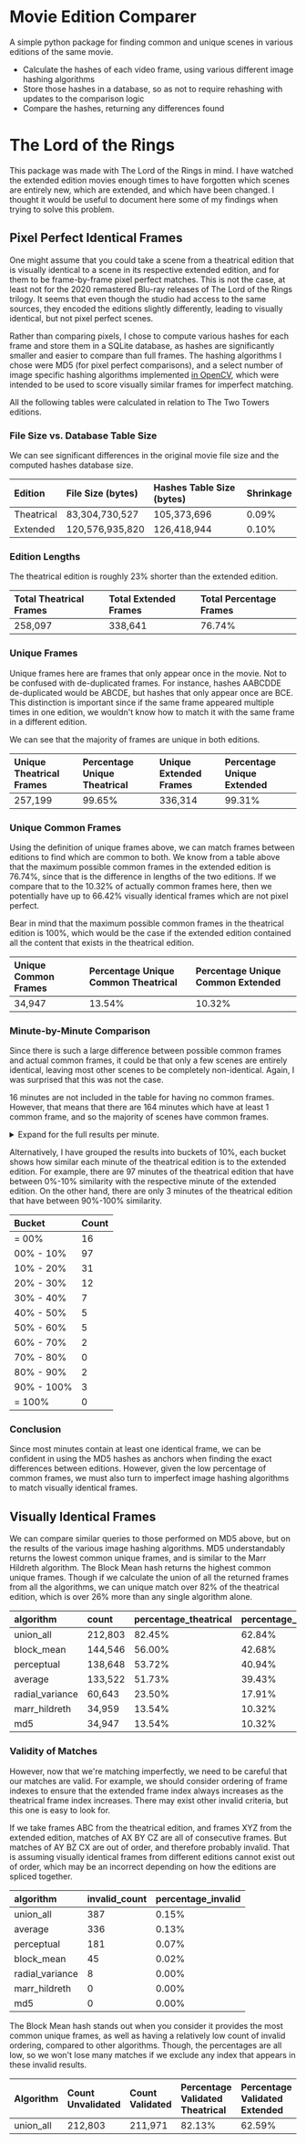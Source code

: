 # Movie Edition Comparer

A simple python package for finding common and unique scenes in various editions of the same movie.

- Calculate the hashes of each video frame, using various different image hashing algorithms
- Store those hashes in a database, so as not to require rehashing with updates to the comparison logic
- Compare the hashes, returning any differences found

# The Lord of the Rings

This package was made with The Lord of the Rings in mind. I have watched the extended edition movies enough times to
have forgotten which scenes are entirely new, which are extended, and which have been changed. I thought it would be
useful to document here some of my findings when trying to solve this problem.

## Pixel Perfect Identical Frames

One might assume that you could take a scene from a theatrical edition that is visually identical to a scene in its
respective extended edition, and for them to be frame-by-frame pixel perfect matches. This is not the case, at least
not for the 2020 remastered Blu-ray releases of The Lord of the Rings trilogy. It seems that even though the studio had
access to the same sources, they encoded the editions slightly differently, leading to visually identical, but not
pixel perfect scenes.

Rather than comparing pixels, I chose to compute various hashes for each frame and store them in a SQLite database, as
hashes are significantly smaller and easier to compare than full frames. The hashing algorithms I chose were MD5 (for
pixel perfect comparisons), and a select number of image specific hashing algorithms
implemented [in OpenCV](https://docs.opencv.org/4.x/d4/d93/group__img__hash.html), which were intended to be used to
score visually similar frames for imperfect matching.

All the following tables were calculated in relation to The Two Towers editions.

### File Size vs. Database Table Size

We can see significant differences in the original movie file size and the computed hashes database size.

| Edition    | File Size (bytes) | Hashes Table Size (bytes) | Shrinkage |
|:-----------|:------------------|:--------------------------|:----------|
| Theatrical | 83,304,730,527    | 105,373,696               | 0.09%     |
| Extended   | 120,576,935,820   | 126,418,944               | 0.10%     |

### Edition Lengths

The theatrical edition is roughly 23% shorter than the extended edition.

| Total Theatrical Frames | Total Extended Frames | Total Percentage Frames |
|:------------------------|:----------------------|:------------------------|
| 258,097                 | 338,641               | 76.74%                  |

### Unique Frames

Unique frames here are frames that only appear once in the movie. Not to be confused with de-duplicated frames. For
instance, hashes AABCDDE de-duplicated would be ABCDE, but hashes that only appear once are BCE. This distinction is
important since if the same frame appeared multiple times in one edition, we wouldn't know how to match it with the same
frame in a different edition.

We can see that the majority of frames are unique in both editions.

| Unique Theatrical Frames | Percentage Unique Theatrical | Unique Extended Frames | Percentage Unique Extended |
|:-------------------------|:-----------------------------|:-----------------------|:---------------------------|
| 257,199                  | 99.65%                       | 336,314                | 99.31%                     |

### Unique Common Frames

Using the definition of unique frames above, we can match frames between editions to find which are common to both.
We know from a table above that the maximum possible common frames in the extended edition is 76.74%, since that is
the difference in lengths of the two editions. If we compare that to the 10.32% of actually common frames here, then we
potentially have up to 66.42% visually identical frames which are not pixel perfect.

Bear in mind that the maximum possible common frames in the theatrical edition is 100%, which would be the case if the
extended edition contained all the content that exists in the theatrical edition.

| Unique Common Frames | Percentage Unique Common Theatrical | Percentage Unique Common Extended |
|:---------------------|:------------------------------------|:----------------------------------|
| 34,947               | 13.54%                              | 10.32%                            |

### Minute-by-Minute Comparison

Since there is such a large difference between possible common frames and actual common frames, it could be that only
a few scenes are entirely identical, leaving most other scenes to be completely non-identical. Again, I was surprised
that this was not the case.

16 minutes are not included in the table for having no common frames. However, that means that there are 164 minutes
which have at least 1 common frame, and so the majority of scenes have common frames.

<details>
  <summary>Expand for the full results per minute.</summary>

| Count Common per Theatrical Minute | Percentage Common per Theatrical Minute | Theatrical Minute | Extended Minute |
|:-----------------------------------|:----------------------------------------|:------------------|:----------------|
| 510                                | 35.42%                                  | 00:00:00          | 00:00:00        |
| 167                                | 11.60%                                  | 00:01:00          | 00:01:00        |
| 639                                | 44.38%                                  | 00:02:00          | 00:02:00        |
| 278                                | 19.31%                                  | 00:03:00          | 00:03:00        |
| 9                                  | 0.63%                                   | 00:04:00          | 00:06:00        |
| 1                                  | 0.07%                                   | 00:05:00          | 00:07:00        |
| 51                                 | 3.54%                                   | 00:06:00          | 00:09:00        |
| 484                                | 33.61%                                  | 00:07:00          | 00:09:00        |
| 36                                 | 2.50%                                   | 00:08:00          | 00:10:00        |
| 1                                  | 0.07%                                   | 00:10:00          | 00:13:00        |
| 4                                  | 0.28%                                   | 00:11:00          | 00:13:00        |
| 138                                | 9.58%                                   | 00:12:00          | 00:16:00        |
| 110                                | 7.64%                                   | 00:13:00          | 00:18:00        |
| 360                                | 25.00%                                  | 00:14:00          | 00:19:00        |
| 265                                | 18.40%                                  | 00:15:00          | 00:19:00        |
| 71                                 | 4.93%                                   | 00:16:00          | 00:21:00        |
| 144                                | 10.00%                                  | 00:17:00          | 00:22:00        |
| 72                                 | 5.00%                                   | 00:18:00          | 00:24:00        |
| 153                                | 10.63%                                  | 00:19:00          | 00:25:00        |
| 205                                | 14.24%                                  | 00:20:00          | 00:27:00        |
| 70                                 | 4.86%                                   | 00:21:00          | 00:28:00        |
| 79                                 | 5.49%                                   | 00:22:00          | 00:29:00        |
| 81                                 | 5.63%                                   | 00:23:00          | 00:30:00        |
| 315                                | 21.88%                                  | 00:24:00          | 00:31:00        |
| 82                                 | 5.69%                                   | 00:25:00          | 00:32:00        |
| 286                                | 19.86%                                  | 00:27:00          | 00:34:00        |
| 156                                | 10.83%                                  | 00:28:00          | 00:35:00        |
| 466                                | 32.36%                                  | 00:29:00          | 00:36:00        |
| 59                                 | 4.10%                                   | 00:30:00          | 00:37:00        |
| 99                                 | 6.88%                                   | 00:31:00          | 00:38:00        |
| 40                                 | 2.78%                                   | 00:32:00          | 00:40:00        |
| 407                                | 28.26%                                  | 00:33:00          | 00:40:00        |
| 342                                | 23.75%                                  | 00:34:00          | 00:41:00        |
| 798                                | 55.42%                                  | 00:35:00          | 00:42:00        |
| 779                                | 54.10%                                  | 00:36:00          | 00:45:00        |
| 508                                | 35.28%                                  | 00:37:00          | 00:47:00        |
| 192                                | 13.33%                                  | 00:38:00          | 00:47:00        |
| 203                                | 14.10%                                  | 00:39:00          | 00:48:00        |
| 640                                | 44.44%                                  | 00:40:00          | 00:49:00        |
| 262                                | 18.19%                                  | 00:41:00          | 00:50:00        |
| 48                                 | 3.33%                                   | 00:42:00          | 00:51:00        |
| 437                                | 30.35%                                  | 00:43:00          | 00:53:00        |
| 1350                               | 93.75%                                  | 00:44:00          | 00:53:00        |
| 529                                | 36.74%                                  | 00:45:00          | 00:55:00        |
| 84                                 | 5.83%                                   | 00:46:00          | 00:58:00        |
| 216                                | 15.00%                                  | 00:47:00          | 01:03:00        |
| 150                                | 10.42%                                  | 00:48:00          | 01:03:00        |
| 69                                 | 4.79%                                   | 00:49:00          | 01:04:00        |
| 137                                | 9.51%                                   | 00:51:00          | 01:06:00        |
| 67                                 | 4.65%                                   | 00:52:00          | 01:07:00        |
| 313                                | 21.74%                                  | 00:53:00          | 01:12:00        |
| 143                                | 9.93%                                   | 00:54:00          | 01:13:00        |
| 345                                | 23.96%                                  | 00:55:00          | 01:15:00        |
| 234                                | 16.25%                                  | 00:56:00          | 01:15:00        |
| 42                                 | 2.92%                                   | 00:57:00          | 01:16:00        |
| 104                                | 7.22%                                   | 00:58:00          | 01:18:00        |
| 194                                | 13.47%                                  | 00:59:00          | 01:18:00        |
| 118                                | 8.19%                                   | 01:00:00          | 01:19:00        |
| 97                                 | 6.74%                                   | 01:01:00          | 01:21:00        |
| 255                                | 17.71%                                  | 01:02:00          | 01:21:00        |
| 67                                 | 4.65%                                   | 01:03:00          | 01:22:00        |
| 901                                | 62.57%                                  | 01:04:00          | 01:24:00        |
| 1396                               | 96.94%                                  | 01:05:00          | 01:26:00        |
| 238                                | 16.53%                                  | 01:06:00          | 01:27:00        |
| 70                                 | 4.86%                                   | 01:07:00          | 01:28:00        |
| 309                                | 21.46%                                  | 01:08:00          | 01:29:00        |
| 125                                | 8.68%                                   | 01:09:00          | 01:34:00        |
| 79                                 | 5.49%                                   | 01:10:00          | 01:35:00        |
| 7                                  | 0.49%                                   | 01:11:00          | 01:36:00        |
| 1                                  | 0.07%                                   | 01:12:00          | 01:37:00        |
| 65                                 | 4.51%                                   | 01:13:00          | 01:38:00        |
| 392                                | 27.22%                                  | 01:14:00          | 01:39:00        |
| 656                                | 45.56%                                  | 01:15:00          | 01:40:00        |
| 69                                 | 4.79%                                   | 01:16:00          | 01:41:00        |
| 20                                 | 1.39%                                   | 01:17:00          | 01:42:00        |
| 3                                  | 0.21%                                   | 01:18:00          | 01:43:00        |
| 113                                | 7.85%                                   | 01:19:00          | 01:44:00        |
| 240                                | 16.67%                                  | 01:20:00          | 01:45:00        |
| 88                                 | 6.11%                                   | 01:21:00          | 01:50:00        |
| 1279                               | 88.82%                                  | 01:22:00          | 01:50:00        |
| 1264                               | 87.78%                                  | 01:23:00          | 01:51:00        |
| 584                                | 40.56%                                  | 01:24:00          | 01:52:00        |
| 278                                | 19.31%                                  | 01:25:00          | 01:54:00        |
| 10                                 | 0.69%                                   | 01:26:00          | 01:55:00        |
| 113                                | 7.85%                                   | 01:27:00          | 01:55:00        |
| 149                                | 10.35%                                  | 01:28:00          | 01:57:00        |
| 65                                 | 4.51%                                   | 01:29:00          | 01:58:00        |
| 34                                 | 2.36%                                   | 01:30:00          | 01:59:00        |
| 218                                | 15.14%                                  | 01:31:00          | 01:59:00        |
| 60                                 | 4.17%                                   | 01:32:00          | 02:00:00        |
| 19                                 | 1.32%                                   | 01:33:00          | 02:01:00        |
| 99                                 | 6.88%                                   | 01:34:00          | 02:03:00        |
| 251                                | 17.43%                                  | 01:35:00          | 02:04:00        |
| 578                                | 40.14%                                  | 01:37:00          | 02:06:00        |
| 1417                               | 98.40%                                  | 01:38:00          | 02:07:00        |
| 50                                 | 3.47%                                   | 01:39:00          | 02:08:00        |
| 232                                | 16.11%                                  | 01:40:00          | 02:09:00        |
| 93                                 | 6.46%                                   | 01:41:00          | 02:10:00        |
| 19                                 | 1.32%                                   | 01:42:00          | 02:11:00        |
| 825                                | 57.29%                                  | 01:44:00          | 02:13:00        |
| 326                                | 22.64%                                  | 01:45:00          | 02:14:00        |
| 1                                  | 0.07%                                   | 01:46:00          | 02:15:00        |
| 17                                 | 1.18%                                   | 01:47:00          | 02:16:00        |
| 88                                 | 6.11%                                   | 01:48:00          | 02:23:00        |
| 232                                | 16.11%                                  | 01:49:00          | 02:23:00        |
| 1                                  | 0.07%                                   | 01:50:00          | 02:24:00        |
| 187                                | 12.99%                                  | 01:51:00          | 02:25:00        |
| 462                                | 32.08%                                  | 01:52:00          | 02:26:00        |
| 4                                  | 0.28%                                   | 01:53:00          | 02:28:00        |
| 103                                | 7.15%                                   | 01:54:00          | 02:28:00        |
| 156                                | 10.83%                                  | 01:55:00          | 02:29:00        |
| 6                                  | 0.42%                                   | 01:56:00          | 02:30:00        |
| 217                                | 15.07%                                  | 01:57:00          | 02:31:00        |
| 23                                 | 1.60%                                   | 01:58:00          | 02:32:00        |
| 1                                  | 0.07%                                   | 01:59:00          | 02:33:00        |
| 1                                  | 0.07%                                   | 02:00:00          | 02:34:00        |
| 393                                | 27.29%                                  | 02:01:00          | 02:35:00        |
| 142                                | 9.86%                                   | 02:02:00          | 02:38:00        |
| 54                                 | 3.75%                                   | 02:03:00          | 02:39:00        |
| 65                                 | 4.51%                                   | 02:04:00          | 02:40:00        |
| 6                                  | 0.42%                                   | 02:05:00          | 02:41:00        |
| 39                                 | 2.71%                                   | 02:06:00          | 02:43:00        |
| 37                                 | 2.57%                                   | 02:07:00          | 02:44:00        |
| 6                                  | 0.42%                                   | 02:08:00          | 02:44:00        |
| 10                                 | 0.69%                                   | 02:10:00          | 02:46:00        |
| 2                                  | 0.14%                                   | 02:11:00          | 02:47:00        |
| 109                                | 7.57%                                   | 02:12:00          | 02:48:00        |
| 23                                 | 1.60%                                   | 02:13:00          | 02:49:00        |
| 97                                 | 6.74%                                   | 02:14:00          | 02:50:00        |
| 114                                | 7.92%                                   | 02:15:00          | 02:51:00        |
| 29                                 | 2.01%                                   | 02:16:00          | 02:53:00        |
| 20                                 | 1.39%                                   | 02:17:00          | 02:53:00        |
| 93                                 | 6.46%                                   | 02:18:00          | 02:54:00        |
| 167                                | 11.60%                                  | 02:19:00          | 02:55:00        |
| 13                                 | 0.90%                                   | 02:20:00          | 02:57:00        |
| 120                                | 8.33%                                   | 02:21:00          | 02:57:00        |
| 30                                 | 2.08%                                   | 02:23:00          | 02:59:00        |
| 18                                 | 1.25%                                   | 02:24:00          | 03:01:00        |
| 15                                 | 1.04%                                   | 02:25:00          | 03:01:00        |
| 10                                 | 0.69%                                   | 02:26:00          | 03:02:00        |
| 3                                  | 0.21%                                   | 02:27:00          | 03:04:00        |
| 46                                 | 3.19%                                   | 02:28:00          | 03:04:00        |
| 794                                | 55.14%                                  | 02:29:00          | 03:05:00        |
| 930                                | 64.58%                                  | 02:30:00          | 03:06:00        |
| 785                                | 54.51%                                  | 02:31:00          | 03:07:00        |
| 94                                 | 6.53%                                   | 02:32:00          | 03:09:00        |
| 173                                | 12.01%                                  | 02:33:00          | 03:10:00        |
| 288                                | 20.00%                                  | 02:34:00          | 03:11:00        |
| 39                                 | 2.71%                                   | 02:35:00          | 03:12:00        |
| 74                                 | 5.14%                                   | 02:36:00          | 03:13:00        |
| 3                                  | 0.21%                                   | 02:37:00          | 03:14:00        |
| 210                                | 14.58%                                  | 02:38:00          | 03:15:00        |
| 372                                | 25.83%                                  | 02:39:00          | 03:16:00        |
| 114                                | 7.92%                                   | 02:40:00          | 03:17:00        |
| 3                                  | 0.21%                                   | 02:42:00          | 03:19:00        |
| 49                                 | 3.40%                                   | 02:43:00          | 03:20:00        |
| 30                                 | 2.08%                                   | 02:44:00          | 03:21:00        |
| 176                                | 12.22%                                  | 02:45:00          | 03:22:00        |
| 15                                 | 1.04%                                   | 02:47:00          | 03:24:00        |
| 57                                 | 3.96%                                   | 02:48:00          | 03:31:00        |
| 51                                 | 3.54%                                   | 02:49:00          | 03:33:00        |
| 127                                | 8.82%                                   | 02:50:00          | 03:33:00        |
| 106                                | 7.36%                                   | 02:51:00          | 03:34:00        |
| 1                                  | 0.07%                                   | 02:59:00          | 03:55:00        |

</details>

Alternatively, I have grouped the results into buckets of 10%, each bucket shows how similar each minute of the
theatrical edition is to the extended edition. For example, there are 97 minutes of the theatrical edition that have
between 0%-10% similarity with the respective minute of the extended edition. On the other hand, there are only 3
minutes of the theatrical edition that have between 90%-100% similarity.

| Bucket     | Count |
|:-----------|:------|
| = 00%      | 16    |
| 00% - 10%  | 97    |
| 10% - 20%  | 31    |
| 20% - 30%  | 12    |
| 30% - 40%  | 7     |
| 40% - 50%  | 5     |
| 50% - 60%  | 5     |
| 60% - 70%  | 2     |
| 70% - 80%  | 0     |
| 80% - 90%  | 2     |
| 90% - 100% | 3     |
| = 100%     | 0     |

### Conclusion

Since most minutes contain at least one identical frame, we can be confident in using the MD5 hashes as anchors when
finding the exact differences between editions. However, given the low percentage of common frames, we must also turn
to imperfect image hashing algorithms to match visually identical frames.

## Visually Identical Frames

We can compare similar queries to those performed on MD5 above, but on the results of the various image hashing
algorithms. MD5 understandably returns the lowest common unique frames, and is similar to the Marr Hildreth algorithm.
The Block Mean hash returns the highest common unique frames. Though if we calculate the union of all the returned
frames from all the algorithms, we can unique match over 82% of the theatrical edition, which is over 26% more than
any single algorithm alone.

| algorithm        | count   | percentage\_theatrical | percentage\_extended |
|:-----------------|:--------|:-----------------------|:---------------------|
| union\_all       | 212,803 | 82.45%                 | 62.84%               |
| block\_mean      | 144,546 | 56.00%                 | 42.68%               |
| perceptual       | 138,648 | 53.72%                 | 40.94%               |
| average          | 133,522 | 51.73%                 | 39.43%               |
| radial\_variance | 60,643  | 23.50%                 | 17.91%               |
| marr\_hildreth   | 34,959  | 13.54%                 | 10.32%               |
| md5              | 34,947  | 13.54%                 | 10.32%               |

### Validity of Matches

However, now that we're matching imperfectly, we need to be careful that our matches are valid. For example, we should
consider ordering of frame indexes to ensure that the extended frame index always increases as the theatrical frame
index increases. There may exist other invalid criteria, but this one is easy to look for.

If we take frames ABC from the theatrical edition, and frames XYZ from the extended edition, matches of AX BY CZ are
all of consecutive frames. But matches of AY BZ CX are out of order, and therefore probably invalid. That is assuming
visually identical frames from different editions cannot exist out of order, which may be an incorrect depending on how
the editions are spliced together.

| algorithm        | invalid\_count | percentage\_invalid |
|:-----------------|:---------------|:--------------------|
| union\_all       | 387            | 0.15%               |
| average          | 336            | 0.13%               |
| perceptual       | 181            | 0.07%               |
| block\_mean      | 45             | 0.02%               |
| radial\_variance | 8              | 0.00%               |
| marr\_hildreth   | 0              | 0.00%               |
| md5              | 0              | 0.00%               |

The Block Mean hash stands out when you consider it provides the most common unique frames, as well as having a
relatively low count of invalid ordering, compared to other algorithms. Though, the percentages are all low, so we won't
lose many matches if we exclude any index that appears in these invalid results.

| Algorithm  | Count Unvalidated | Count Validated | Percentage Validated Theatrical | Percentage Validated Extended |
|:-----------|:------------------|:----------------|:--------------------------------|:------------------------------|
| union\_all | 212,803           | 211,971         | 82.13%                          | 62.59%                        |

